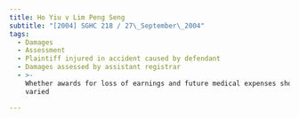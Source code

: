 ```yaml
---
title: Ho Yiu v Lim Peng Seng
subtitle: "[2004] SGHC 218 / 27\_September\_2004"
tags:
  - Damages
  - Assessment
  - Plaintiff injured in accident caused by defendant
  - Damages assessed by assistant registrar
  - >-
    Whether awards for loss of earnings and future medical expenses should be
    varied

---
```



